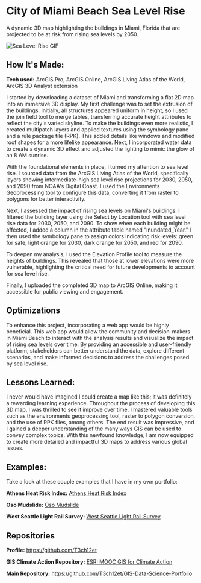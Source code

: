 # City of Miami Beach Sea Level Rise
A dynamic 3D map highlighting the buildings in Miami, Florida that are projected to be at risk from rising sea levels by 2050.

<img alt = "Sea Level Rise GIF" img src="./ArcGIS - City of Miami Beach Sea Level Rise_EmekaEmeche (3).gif"/>

## How It's Made:

**Tech used:** ArcGIS Pro, ArcGIS Online, ArcGIS Living Atlas of the World, ArcGIS 3D Analyst extension

I started by downloading a dataset of Miami and transforming a flat 2D map into an immersive 3D display. My first challenge was to set the extrusion of the buildings. Initially, all structures appeared uniform in height, so I used the join field tool to merge tables, transferring accurate height attributes to reflect the city's varied skyline. To make the buildings even more realistic, I created multipatch layers and applied textures using the symbology pane and a rule package file (RPK). This added details like windows and modified roof shapes for a more lifelike appearance. Next, I incorporated water data to create a dynamic 3D effect and adjusted the lighting to mimic the glow of an 8 AM sunrise.

With the foundational elements in place, I turned my attention to sea level rise. I sourced data from the ArcGIS Living Atlas of the World, specifically layers showing intermediate-high sea level rise projections for 2030, 2050, and 2090 from NOAA's Digital Coast. I used the Environments Geoprocessing tool to configure this data, converting it from raster to polygons for better interactivity.

Next, I assessed the impact of rising sea levels on Miami's buildings. I filtered the building layer using the Select by Location tool with sea level rise data for 2030, 2050, and 2090. To show when each building might be affected, I added a column in the attribute table named "Inundated_Year." I then used the symbology pane to assign colors indicating risk levels: green for safe, light orange for 2030, dark orange for 2050, and red for 2090.

To deepen my analysis, I used the Elevation Profile tool to measure the heights of buildings. This revealed that those at lower elevations were more vulnerable, highlighting the critical need for future developments to account for sea level rise.

Finally, I uploaded the completed 3D map to ArcGIS Online, making it accessible for public viewing and engagement.

## Optimizations

To enhance this project, incorporating a web app would be highly beneficial. This web app would allow the community and decision-makers in Miami Beach to interact with the analysis results and visualize the impact of rising sea levels over time. By providing an accessible and user-friendly platform, stakeholders can better understand the data, explore different scenarios, and make informed decisions to address the challenges posed by sea level rise.

## Lessons Learned:

I never would have imagined I could create a map like this; it was definitely a rewarding learning experience. Throughout the process of developing this 3D map, I was thrilled to see it improve over time. I mastered valuable tools such as the environments geoprocessing tool, raster to polygon conversion, and the use of RPK files, among others. The end result was impressive, and I gained a deeper understanding of the many ways GIS can be used to convey complex topics. With this newfound knowledge, I am now equipped to create more detailed and impactful 3D maps to address various global issues.

## Examples:
Take a look at these couple examples that I have in my own portfolio:

**Athens Heat Risk Index:** [Athens Heat Risk Index](https://github.com/T3ch12et/GIS-Data-Science-Portfolio/tree/main/ESRI-MOOC-GIS-for-Climate-Action/Athens-Heat-Risk-Index)

**Oso Mudslide:** [Oso Mudslide](https://github.com/T3ch12et/GIS-Data-Science-Portfolio/tree/main/ESRI-MOOC-Cartography/Oso-Mudslide)

**West Seattle Light Rail Survey:** [West Seattle Light Rail Survey](https://github.com/T3ch12et/GIS-Data-Science-Portfolio/tree/main/Furtado-and-Associates-Projects/West%20Seattle%20Light%20Rail%20Survey)

## Repositories
**Profile:** https://github.com/T3ch12et

**GIS Climate Action Repository:** [ESRI MOOC GIS for Climate Action](https://github.com/T3ch12et/GIS-Data-Science-Portfolio/tree/main/ESRI-MOOC-GIS-for-Climate-Action)

**Main Repository:** https://github.com/T3ch12et/GIS-Data-Science-Portfolio

